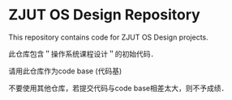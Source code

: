 ZJUT OS Design Repository
=======================

This repository contains code for ZJUT OS Design projects.

此仓库包含＂操作系统课程设计＂的初始代码．

请用此仓库作为code base (代码基)

不要使用其他仓库，若提交代码与code base相差太大，则不予成绩．
